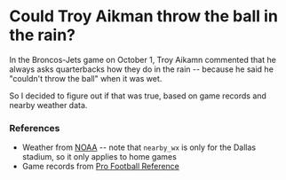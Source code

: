 # Could Troy Aikman throw the ball in the rain?

In the Broncos-Jets game on October 1, Troy Aikamn commented that he always asks quarterbacks how they do in the rain -- because he said he "couldn't throw the ball" when it was wet.

So I decided to figure out if that was true, based on game records and nearby weather data.


### References
* Weather from [NOAA](https://www.ncei.noaa.gov/) -- note that `nearby_wx` is only for the Dallas stadium, so it only applies to home games
* Game records from [Pro Football Reference](https://www.pro-football-reference.com/players/A/AikmTr00/gamelog/1991/)

